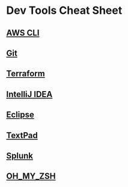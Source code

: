 # Dev Tools Cheat Sheet

## [AWS CLI](awscli)
## [Git](git)
## [Terraform](terraform)
## [IntelliJ IDEA](intellij)
## [Eclipse](eclipse)
## [TextPad](TextPad)
## [Splunk](splunk)
## [OH_MY_ZSH](oh_my_zsh)
